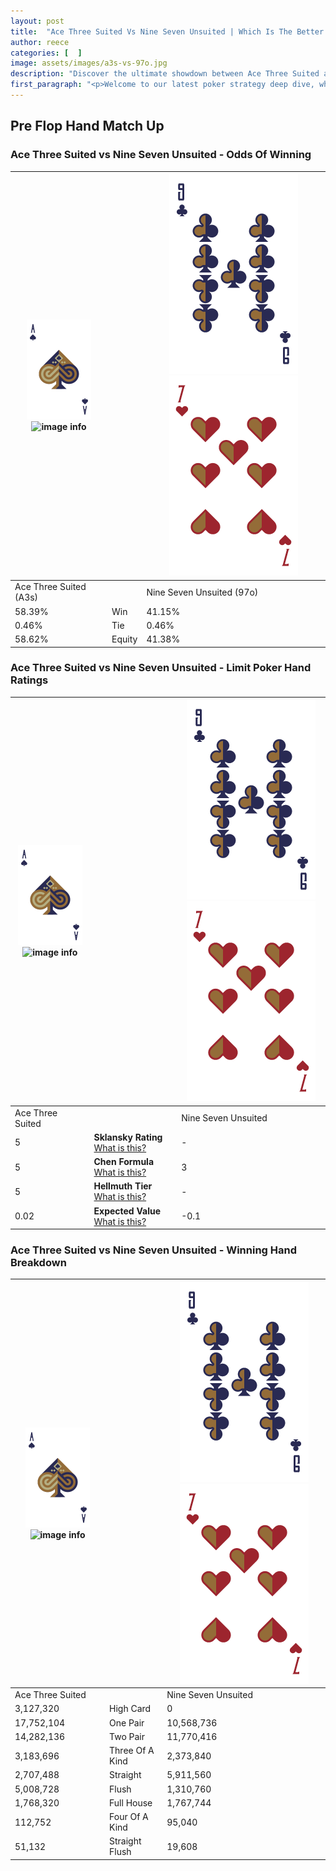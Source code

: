 ```yaml
---
layout: post
title:  "Ace Three Suited Vs Nine Seven Unsuited | Which Is The Better Hand In Poker? A Complete Guide"
author: reece
categories: [  ]
image: assets/images/a3s-vs-97o.jpg
description: "Discover the ultimate showdown between Ace Three Suited and Nine Seven Unsuited in poker! Uncover the odds, strategies, and scenarios where one hand triumphs over the other. Get ready to up your poker game with this thrilling analysis."
first_paragraph: "<p>Welcome to our latest poker strategy deep dive, where we're pitting two distinct hands against each other in a high-stakes showdown: Ace Three Suited vs Nine Seven Unsuited.</p><p>In the dynamic world of poker, every decision counts, and knowing which hand holds the upper hand is key to your success at the table.</p><p>In this article, we'll dissect these two hands, explore the scenarios where one dominates the other, and equip you with the knowledge to make strategic choices that can tip the odds in your favor.</p><p>Get ready to unravel the intriguing dynamics of these poker hands and elevate your game to new heights.</p>"
---
```




[comment]: # (sp0)

## Pre Flop Hand Match Up

<div class="table hand-ratings" markdown="1"> 



### Ace Three Suited vs Nine Seven Unsuited - Odds Of Winning


    
| ![image info](assets/images/hand1/A.png) ![image info](assets/images/hand1/3s.png) |  | ![image info](assets/images/hand2/9.png) ![image info](assets/images/hand2/7o.png) |
| -------- | -------- | -------- |
| Ace Three Suited (A3s) |  | Nine Seven Unsuited (97o) |
| 58.39% | Win | 41.15% |
| 0.46% | Tie | 0.46% |
| 58.62% | Equity | 41.38% |




[comment]: # (sp1)



### Ace Three Suited vs Nine Seven Unsuited - Limit Poker Hand Ratings


    
| ![image info](assets/images/hand1/A.png) ![image info](assets/images/hand1/3s.png) |  | ![image info](assets/images/hand2/9.png) ![image info](assets/images/hand2/7o.png) |
| -------- | -------- | -------- |
| Ace Three Suited |  | Nine Seven Unsuited |
| 5 | **Sklansky Rating** [What is this?](/sklansky-rating-explained) | - |
| 5 | **Chen Formula** [What is this?](/chen-formula-explained) | 3 |
| 5 | **Hellmuth Tier** [What is this?](/Hellmuth-tier-explained) | - |
| 0.02 | **Expected Value** [What is this?](/expected-value-explained) | -0.1 |




[comment]: # (sp2)



### Ace Three Suited vs Nine Seven Unsuited - Winning Hand Breakdown


    
| ![image info](assets/images/hand1/A.png) ![image info](assets/images/hand1/3s.png) |  | ![image info](assets/images/hand2/9.png) ![image info](assets/images/hand2/7o.png) |
| -------- | -------- | -------- |
| Ace Three Suited |  | Nine Seven Unsuited |
| 3,127,320 | High Card | 0 |
| 17,752,104 | One Pair | 10,568,736 |
| 14,282,136 | Two Pair | 11,770,416 |
| 3,183,696 | Three Of A Kind | 2,373,840 |
| 2,707,488 | Straight | 5,911,560 |
| 5,008,728 | Flush | 1,310,760 |
| 1,768,320 | Full House | 1,767,744 |
| 112,752 | Four Of A Kind | 95,040 |
| 51,132 | Straight Flush | 19,608 |




[comment]: # (sp3)



</div>

[comment]: # (sp4)



[comment]: # (sp5)


